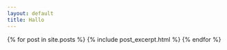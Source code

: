 ```yaml
---
layout: default
title: Hallo
---
```


{% for post in site.posts %}
  {% include post_excerpt.html %}
{% endfor %}